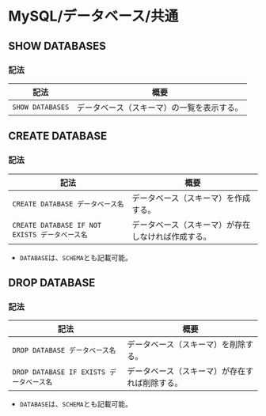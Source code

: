 # MySQL/データベース/共通

## SHOW DATABASES

### 記法

| 記法             | 概要                                       |
| ---------------- | ------------------------------------------ |
| `SHOW DATABASES` | データベース（スキーマ）の一覧を表示する。 |

## CREATE DATABASE

### 記法

| 記法                                           | 概要                                               |
| ---------------------------------------------- | -------------------------------------------------- |
| `CREATE DATABASE データベース名`               | データベース（スキーマ）を作成する。               |
| `CREATE DATABASE IF NOT EXISTS データベース名` | データベース（スキーマ）が存在しなければ作成する。 |

- `DATABASE`は、`SCHEMA`とも記載可能。

## DROP DATABASE

### 記法

| 記法                                     | 概要                                           |
| ---------------------------------------- | ---------------------------------------------- |
| `DROP DATABASE データベース名`           | データベース（スキーマ）を削除する。           |
| `DROP DATABASE IF EXISTS データベース名` | データベース（スキーマ）が存在すれば削除する。 |

- `DATABASE`は、`SCHEMA`とも記載可能。
